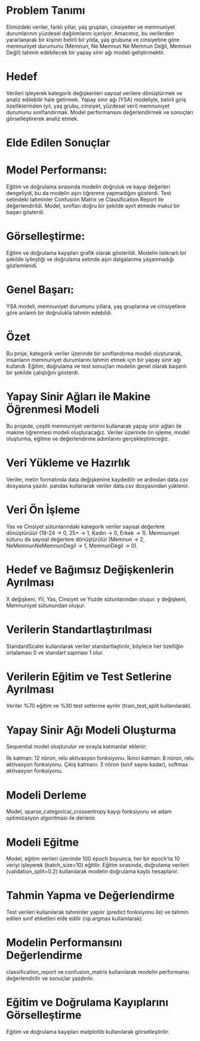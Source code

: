 # Problem Tanımı
Elimizdeki veriler, farklı yıllar, yaş grupları, cinsiyetler ve memnuniyet durumlarının yüzdesel dağılımlarını içeriyor. Amacımız, bu verilerden yararlanarak bir kişinin belirli bir yılda, yaş grubuna ve cinsiyetine göre memnuniyet durumunu (Memnun, Ne Memnun Ne Memnun Değil, Memnun Değil) tahmin edebilecek bir yapay sinir ağı modeli geliştirmektir.
# Hedef
Verileri işleyerek kategorik değişkenleri sayısal verilere dönüştürmek ve analiz edilebilir hale getirmek.
Yapay sinir ağı (YSA) modeliyle, belirli giriş özelliklerinden (yıl, yaş grubu, cinsiyet, yüzdesel veri) memnuniyet durumunu sınıflandırmak.
Model performansını değerlendirmek ve sonuçları görselleştirerek analiz etmek.

# Elde Edilen Sonuçlar

# Model Performansı:
Eğitim ve doğrulama sırasında modelin doğruluk ve kayıp değerleri dengeliydi, bu da modelin aşırı öğrenme yapmadığını gösterdi.
Test setindeki tahminler Confusion Matrix ve Classification Report ile değerlendirildi. Model, sınıfları doğru bir şekilde ayırt etmede makul bir başarı gösterdi.
# Görselleştirme:
Eğitim ve doğrulama kayıpları grafik olarak gösterildi. Modelin istikrarlı bir şekilde iyileştiği ve doğrulama setinde aşırı dalgalanma yaşanmadığı gözlemlendi.
# Genel Başarı:
YSA modeli, memnuniyet durumunu yıllara, yaş gruplarına ve cinsiyetlere göre anlamlı bir doğrulukla tahmin edebildi.
# Özet
Bu proje, kategorik veriler üzerinde bir sınıflandırma modeli oluşturarak, insanların memnuniyet durumlarını tahmin etmek için bir yapay sinir ağı kullandı. Eğitim, doğrulama ve test sonuçları modelin genel olarak başarılı bir şekilde çalıştığını gösterdi.
# Yapay Sinir Ağları ile Makine Öğrenmesi Modeli
Bu projede, çeşitli memnuniyet verilerini kullanarak yapay sinir ağları ile makine öğrenmesi modeli oluşturacağız. Veriler üzerinde ön işleme, model oluşturma, eğitme ve değerlendirme adımlarını gerçekleştireceğiz.

# Veri Yükleme ve Hazırlık
Veriler, metin formatında data değişkenine kaydedilir ve ardından data.csv dosyasına yazılır.
pandas kullanarak veriler data.csv dosyasından yüklenir.

# Veri Ön İşleme
Yas ve Cinsiyet sütunlarındaki kategorik veriler sayısal değerlere dönüştürülür (18-24 -> 0, 25+ -> 1, Kadin -> 0, Erkek -> 1).
Memnuniyet sütunu da sayısal değerlere dönüştürülür (Memnun -> 2, NeMemnunNeMemnunDegil -> 1, MemnunDegil -> 0).

# Hedef ve Bağımsız Değişkenlerin Ayrılması
X değişkeni, Yil, Yas, Cinsiyet ve Yuzde sütunlarından oluşur.
y değişkeni, Memnuniyet sütunundan oluşur.

# Verilerin Standartlaştırılması
StandardScaler kullanılarak veriler standartlaştırılır, böylece her özelliğin ortalaması 0 ve standart sapması 1 olur.

# Verilerin Eğitim ve Test Setlerine Ayrılması
Veriler %70 eğitim ve %30 test setlerine ayrılır (train_test_split kullanılarak).

# Yapay Sinir Ağı Modeli Oluşturma
Sequential model oluşturulur ve sırayla katmanlar eklenir:

İlk katman: 12 nöron, relu aktivasyon fonksiyonu.
İkinci katman: 8 nöron, relu aktivasyon fonksiyonu.
Çıkış katmanı: 3 nöron (sınıf sayısı kadar), softmax aktivasyon fonksiyonu.

# Modeli Derleme
Model, sparse_categorical_crossentropy kayıp fonksiyonu ve adam optimizasyon algoritması ile derlenir.

# Modeli Eğitme
Model, eğitim verileri üzerinde 100 epoch boyunca, her bir epoch'ta 10 veriyi işleyerek (batch_size=10) eğitilir.
Eğitim sırasında, doğrulama verileri (validation_split=0.2) kullanılarak modelin doğrulama kaybı hesaplanır.

# Tahmin Yapma ve Değerlendirme
Test verileri kullanılarak tahminler yapılır (predict fonksiyonu ile) ve tahmin edilen sınıf etiketleri elde edilir (np.argmax kullanılarak).

# Modelin Performansını Değerlendirme
classification_report ve confusion_matrix kullanılarak modelin performansı değerlendirilir ve sonuçlar yazdırılır.

# Eğitim ve Doğrulama Kayıplarını Görselleştirme
Eğitim ve doğrulama kayıpları matplotlib kullanılarak görselleştirilir.
